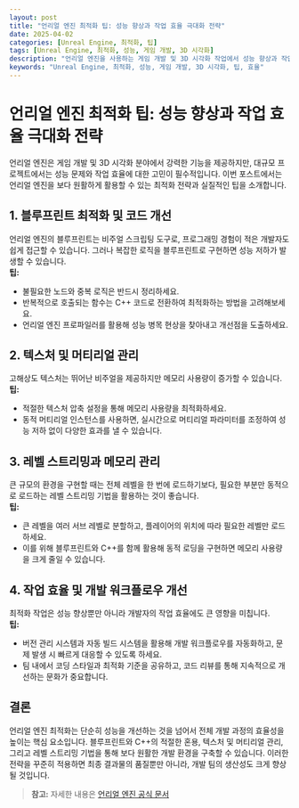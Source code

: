 ```yaml
---
layout: post
title: "언리얼 엔진 최적화 팁: 성능 향상과 작업 효율 극대화 전략"
date: 2025-04-02
categories: [Unreal Engine, 최적화, 팁]
tags: [Unreal Engine, 최적화, 성능, 게임 개발, 3D 시각화]
description: "언리얼 엔진을 사용하는 게임 개발 및 3D 시각화 작업에서 성능 향상과 작업 효율을 극대화하기 위한 다양한 최적화 전략과 실질적인 팁을 소개합니다."
keywords: "Unreal Engine, 최적화, 성능, 게임 개발, 3D 시각화, 팁, 효율"
---
```


# 언리얼 엔진 최적화 팁: 성능 향상과 작업 효율 극대화 전략

언리얼 엔진은 게임 개발 및 3D 시각화 분야에서 강력한 기능을 제공하지만, 대규모 프로젝트에서는 성능 문제와 작업 효율에 대한 고민이 필수적입니다. 이번 포스트에서는 언리얼 엔진을 보다 원활하게 활용할 수 있는 최적화 전략과 실질적인 팁을 소개합니다.

## 1. 블루프린트 최적화 및 코드 개선

언리얼 엔진의 블루프린트는 비주얼 스크립팅 도구로, 프로그래밍 경험이 적은 개발자도 쉽게 접근할 수 있습니다. 그러나 복잡한 로직을 블루프린트로 구현하면 성능 저하가 발생할 수 있습니다.  
**팁:**  
- 불필요한 노드와 중복 로직은 반드시 정리하세요.  
- 반복적으로 호출되는 함수는 C++ 코드로 전환하여 최적화하는 방법을 고려해보세요.  
- 언리얼 엔진 프로파일러를 활용해 성능 병목 현상을 찾아내고 개선점을 도출하세요.

## 2. 텍스처 및 머티리얼 관리

고해상도 텍스처는 뛰어난 비주얼을 제공하지만 메모리 사용량이 증가할 수 있습니다.  
**팁:**  
- 적절한 텍스처 압축 설정을 통해 메모리 사용량을 최적화하세요.  
- 동적 머티리얼 인스턴스를 사용하면, 실시간으로 머티리얼 파라미터를 조정하여 성능 저하 없이 다양한 효과를 낼 수 있습니다.

## 3. 레벨 스트리밍과 메모리 관리

큰 규모의 환경을 구현할 때는 전체 레벨을 한 번에 로드하기보다, 필요한 부분만 동적으로 로드하는 레벨 스트리밍 기법을 활용하는 것이 좋습니다.  
**팁:**  
- 큰 레벨을 여러 서브 레벨로 분할하고, 플레이어의 위치에 따라 필요한 레벨만 로드하세요.  
- 이를 위해 블루프린트와 C++를 함께 활용해 동적 로딩을 구현하면 메모리 사용량을 크게 줄일 수 있습니다.

## 4. 작업 효율 및 개발 워크플로우 개선

최적화 작업은 성능 향상뿐만 아니라 개발자의 작업 효율에도 큰 영향을 미칩니다.  
**팁:**  
- 버전 관리 시스템과 자동 빌드 시스템을 활용해 개발 워크플로우를 자동화하고, 문제 발생 시 빠르게 대응할 수 있도록 하세요.  
- 팀 내에서 코딩 스타일과 최적화 기준을 공유하고, 코드 리뷰를 통해 지속적으로 개선하는 문화가 중요합니다.

## 결론

언리얼 엔진 최적화는 단순히 성능을 개선하는 것을 넘어서 전체 개발 과정의 효율성을 높이는 핵심 요소입니다. 블루프린트와 C++의 적절한 혼용, 텍스처 및 머티리얼 관리, 그리고 레벨 스트리밍 기법을 통해 보다 원활한 개발 환경을 구축할 수 있습니다. 이러한 전략을 꾸준히 적용하면 최종 결과물의 품질뿐만 아니라, 개발 팀의 생산성도 크게 향상될 것입니다.

> **참고:** 자세한 내용은 [언리얼 엔진 공식 문서](https://docs.unrealengine.com/ko/)
